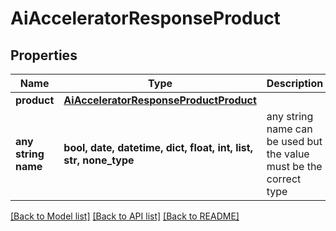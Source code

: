 # AiAcceleratorResponseProduct


## Properties
Name | Type | Description | Notes
------------ | ------------- | ------------- | -------------
**product** | [**AiAcceleratorResponseProductProduct**](AiAcceleratorResponseProductProduct.md) |  | [optional] 
**any string name** | **bool, date, datetime, dict, float, int, list, str, none_type** | any string name can be used but the value must be the correct type | [optional]

[[Back to Model list]](../README.md#documentation-for-models) [[Back to API list]](../README.md#documentation-for-api-endpoints) [[Back to README]](../README.md)


